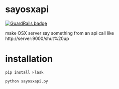 sayosxapi
=========

[![GuardRails badge](https://badges.production.guardrails.io/moul/sayosxapi.svg)](https://www.guardrails.io)

make OSX server say something from an api call like http://server:9000/shut%20up


installation
============

`pip install Flask`

`python sayosxapi.py`

